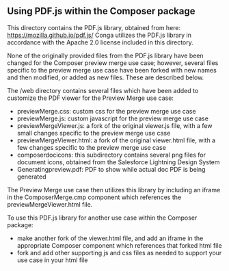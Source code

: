 ## Using PDF.js within the Composer package
This directory contains the PDF.js library, obtained from here: https://mozilla.github.io/pdf.js/
Conga utilizes the PDF.js library in accordance with the Apache 2.0 license included in this directory.

None of the originally provided files from the PDF.js library have been changed for the Composer preview merge use case;
however, several files specific to the preview merge use case have been forked with new names and then modified,
or added as new files.  These are described below.

The /web directory contains several files which have been added to customize the PDF viewer for the Preview Merge use case:
- previewMerge.css: custom css for the preview merge use case
- previewMerge.js: custom javascript for the preview merge use case
- previewMergeViewer.js: a fork of the original viewer.js file, with a few small changes specific to the preview merge use case
- previewMergeViewer.html: a fork of the original viewer.html file, with a few changes specific to the preview merge use case
- composerdocicons: this subdirectory contains several png files for document icons, obtained from the Salesforce Lightning Design System
- Generatingpreview.pdf: PDF to show while actual doc PDF is being generated

The Preview Merge use case then utilizes this library by including an iframe in the ComposerMerge.cmp component which 
references the previewMergeViewer.html file.

To use this PDF.js library for another use case within the Composer package:
- make another fork of the viewer.html file, and add an iframe in the appropriate Composer component which references that forked html file
- fork and add other supporting js and css files as needed to support your use case in your html file


